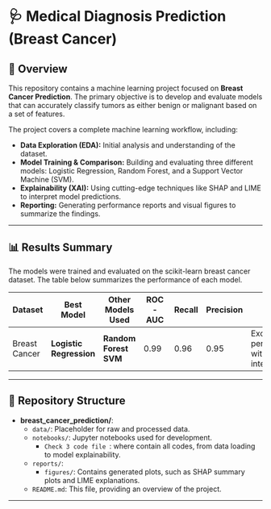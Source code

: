 # 🩺 Medical Diagnosis Prediction (Breast Cancer)

## 📖 Overview
This repository contains a machine learning project focused on **Breast Cancer Prediction**. The primary objective is to develop and evaluate models that can accurately classify tumors as either benign or malignant based on a set of features.

The project covers a complete machine learning workflow, including:
- **Data Exploration (EDA):** Initial analysis and understanding of the dataset.
- **Model Training & Comparison:** Building and evaluating three different models: Logistic Regression, Random Forest, and a Support Vector Machine (SVM).
- **Explainability (XAI):** Using cutting-edge techniques like SHAP and LIME to interpret model predictions.
- **Reporting:** Generating performance reports and visual figures to summarize the findings.

---

## 📊 Results Summary
The models were trained and evaluated on the scikit-learn breast cancer dataset. The table below summarizes the performance of each model.

| Dataset       | Best Model          | Other Models Used       | ROC-AUC | Recall | Precision | Notes                               |
|---------------|---------------------|-------------------------|---------|--------|-----------|-------------------------------------|
| Breast Cancer | **Logistic Regression** | **Random Forest**<br>**SVM** | 0.99    | 0.96   | 0.95      | Excellent performance with good interpretability. |

---

## 📂 Repository Structure

- **breast_cancer_prediction/**:
  - `data/`: Placeholder for raw and processed data.
  - `notebooks/`: Jupyter notebooks used for development.
    - `Check 3 code file `: where contain all codes, from data loading to model explainability.
  - `reports/`:
    - `figures/`: Contains generated plots, such as SHAP summary plots and LIME explanations.
  - `README.md`: This file, providing an overview of the project.

---
